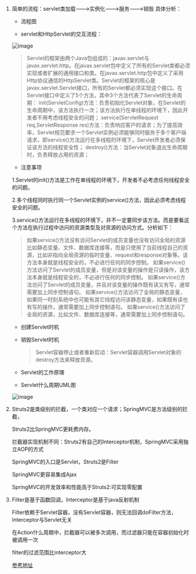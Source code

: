 1. 简单的流程：servlet类加载--->实例化--->服务--->销毁
具体分析：
   - 流程图
   
   - servlet和HttpServlet的交互流程：
   
   ![image](http://static.oschina.net/uploads/space/2015/0403/101033_7Q9m_120166.jpg)
   
   >Servlet的框架由两个Java包组成的：javax.servlet与javax.servlet.http。在javax.servlet包中定义了所有的Servlet类都必须实现或者扩展的通用接口和类。在javax.servlet.http包中定义了采用Http协议通信的HttpServlet类。Servlet的框架的核心是javax.servlet.Servlet接口，所有的Servlet都必须实现这个接口。在Servlet接口中定义了5个方法，其中3个方法代表了Servlet的生命周期：
    init(ServletConfig)方法：负责初始化Servlet对象，在Servlet的生命周期中，该方法执行一次；该方法执行在单线程的环境下，因此开发者不用考虑线程安全的问题；
    service(ServletRequest req,ServletResponse res)方法：负责响应客户的请求；为了提高效率，Servlet规范要求一个Servlet实例必须能够同时服务于多个客户端请求，即service()方法运行在多线程的环境下，Servlet开发者必须保证该方法的线程安全性；
    destroy()方法：当Servlet对象退出生命周期时，负责释放占用的资源；
    
    - 注意事项
    
    1.Servlet的init()方法是工作在单线程的环境下，开发者不必考虑任何线程安全的问题。
    
    2.多个线程同时执行同一个Servlet实例的service()方法，因此必须考虑线程安全的问题。
    
    3.service()方法运行在多线程的环境下，并不一定要同步该方法。而是要看这个方法在执行过程中访问的资源类型及对资源的访问方式。分析如下：
    >如果service()方法没有访问Servlet的成员变量也没有访问全局的资源比如静态变量、文件、数据库连接等，而是只使用了当前线程自己的资源，比如非指向全局资源的临时变量、request和response对象等。该方法本身就是线程安全的，不必进行任何的同步控制。
     如果service()方法访问了Servlet的成员变量，但是对该变量的操作是只读操作，该方法本身就是线程安全的，不必进行任何的同步控制。
     如果service()方法访问了Servlet的成员变量，并且对该变量的操作既有读又有写，通常需要加上同步控制语句。
     如果service()方法访问了全局的静态变量，如果同一时刻系统中也可能有其它线程访问该静态变量，如果既有读也有写的操作，通常需要加上同步控制语句。
     如果service()方法访问了全局的资源，比如文件、数据库连接等，通常需要加上同步控制语句。
     
     - 创建Servlet时机
        
     - 销毁Servlet时机
     
        >Servlet容器停止或者重新启动：Servlet容器调用Servlet对象的destroy方法来释放资源。
     
     - Servlet的工作原理     
     
     - Servlet什么周期UML图
     
     ![image](http://static.oschina.net/uploads/space/2015/0403/112707_yOnu_120166.jpg)
     
2. Struts2是类级别的拦截，一个类对应一个请求；SpringMVC是方法级别的拦截，
   
   Struts2比SpringMVC更耗费内存。
   
   拦截器实现机制不同：Struts2有自己的Interceptor机制，SpringMVC采用独立AOP的方式
   
   SpringMVC的入口是Servlet，Struts2是Filter
   
   SpringMVC更容易集成Ajax
   
   SpringMVC的开发效率和性能高于Struts2:可实现零配置
   
3. Filter是基于函数回调，Interceptor是基于java反射机制
   
   Filter依赖于Servlet容器，没有Servlet容器，则无法回调doFilter方法，Interceptor与Servlet无关
   
   在Action什么周期中，拦截器可以被多次调用，而过滤器只能在容器初始化时被调用一次
   
   filter的过滤范围比interceptor大
    
   [参考地址](http://www.i3geek.com/archives/870) 